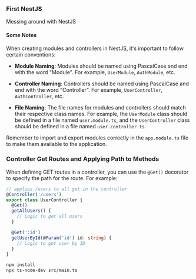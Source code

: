 ### First NestJS
Messing around with NestJS

#### Some Notes

When creating modules and controllers in NestJS, it's important to follow certain conventions:

- **Module Naming**: Modules should be named using PascalCase and end with the word "Module". For example, `UserModule`, `AuthModule`, etc.

- **Controller Naming**: Controllers should be named using PascalCase and end with the word "Controller". For example, `UserController`, `AuthController`, etc.

- **File Naming**: The file names for modules and controllers should match their respective class names. For example, the `UserModule` class should be defined in a file named `user.module.ts`, and the `UserController` class should be defined in a file named `user.controller.ts`.

Remember to import and export modules correctly in the `app.module.ts` file to make them available to the application.

### Controller Get Routes and Applying Path to Methods

When defining GET routes in a controller, you can use the `@Get()` decorator to specify the path for the route. For example:

```ts
// applies /users to all get in the controller
@Controller('/users')
export class UserController {
  @Get()
  getAllUsers() {
    // Logic to get all users
  }

  @Get(':id')
  getUserById(@Param('id') id: string) {
    // Logic to get user by ID
  }
}
```

```zsh
npm install
npx ts-node-dev src/main.ts
```
